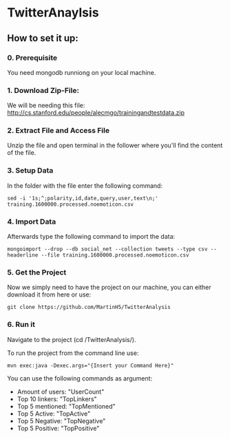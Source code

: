 # TwitterAnaylsis

## How to set it up:

### 0. Prerequisite

You need mongodb runniong on your local machine.

### 1. Download Zip-File:

We will be needing this file:
http://cs.stanford.edu/people/alecmgo/trainingandtestdata.zip

### 2. Extract File and Access File

Unzip the file and open terminal in the follower where you'll find the content of the file.

### 3. Setup Data

In the folder with the file enter the following command:
```
sed -i '1s;^;polarity,id,date,query,user,text\n;' training.1600000.processed.noemoticon.csv
```
### 4. Import Data

Afterwards type the following command to import the data:

```
mongoimport --drop --db social_net --collection tweets --type csv --headerline --file training.1600000.processed.noemoticon.csv
```

### 5. Get the Project

Now we simply need to have the project on our machine, you can either download it from here
or use:
```
git clone https://github.com/MartinH5/TwitterAnalysis
```
### 6. Run it

Navigate to the project (cd /TwitterAnalysis/).

To run the project from the command line use:

```
mvn exec:java -Dexec.args="{Insert your Command Here}"
```
You can use the following commands as argument:

* Amount of users:  "UserCount"
* Top 10 linkers:   "TopLinkers"
* Top 5 mentioned:  "TopMentioned"
* Top 5 Active:     "TopActive"
* Top 5 Negative:   "TopNegative"
* Top 5 Positive:   "TopPositive" 


